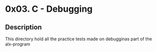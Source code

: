 # 0x03. C - Debugging

## Description
This directory hold all the practice tests made on debugginas part of the alx-program
